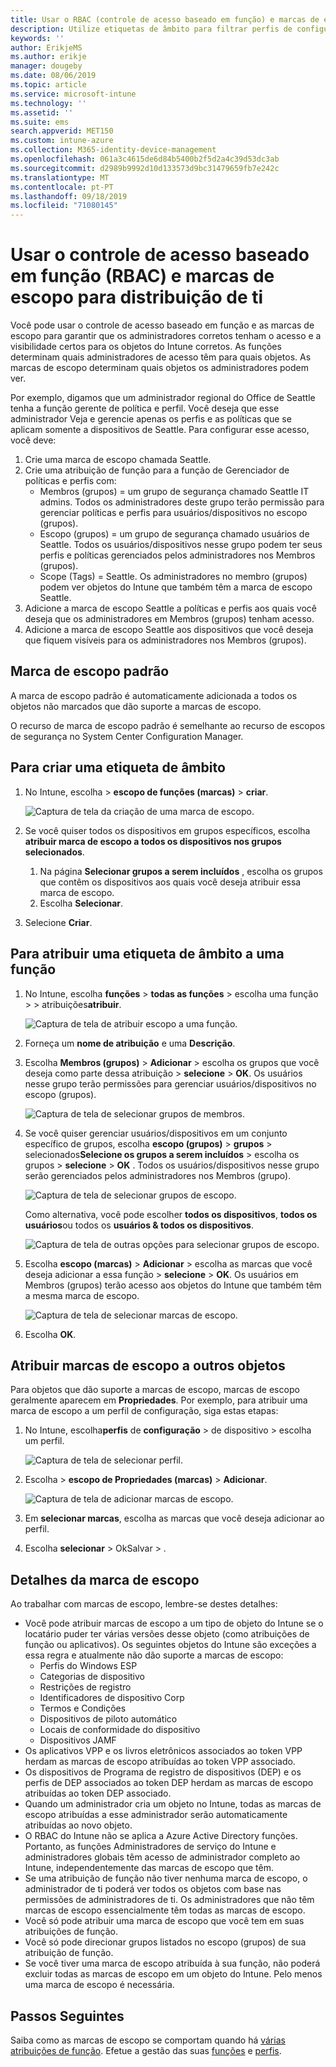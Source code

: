 ```yaml
---
title: Usar o RBAC (controle de acesso baseado em função) e marcas de escopo para distribuí-lo no Intune | Microsoft Docs
description: Utilize etiquetas de âmbito para filtrar perfis de configuração para funções específicas.
keywords: ''
author: ErikjeMS
ms.author: erikje
manager: dougeby
ms.date: 08/06/2019
ms.topic: article
ms.service: microsoft-intune
ms.technology: ''
ms.assetid: ''
ms.suite: ems
search.appverid: MET150
ms.custom: intune-azure
ms.collection: M365-identity-device-management
ms.openlocfilehash: 061a3c4615de6d84b5400b2f5d2a4c39d53dc3ab
ms.sourcegitcommit: d2989b9992d10d133573d9bc31479659fb7e242c
ms.translationtype: MT
ms.contentlocale: pt-PT
ms.lasthandoff: 09/18/2019
ms.locfileid: "71080145"
---
```

# <a name="use-role-based-access-control-rbac-and-scope-tags-for-distributed-it"></a>Usar o controle de acesso baseado em função (RBAC) e marcas de escopo para distribuição de ti

Você pode usar o controle de acesso baseado em função e as marcas de escopo para garantir que os administradores corretos tenham o acesso e a visibilidade certos para os objetos do Intune corretos. As funções determinam quais administradores de acesso têm para quais objetos. As marcas de escopo determinam quais objetos os administradores podem ver.

Por exemplo, digamos que um administrador regional do Office de Seattle tenha a função gerente de política e perfil. Você deseja que esse administrador Veja e gerencie apenas os perfis e as políticas que se aplicam somente a dispositivos de Seattle. Para configurar esse acesso, você deve:

1. Crie uma marca de escopo chamada Seattle.
2. Crie uma atribuição de função para a função de Gerenciador de políticas e perfis com: 
    - Membros (grupos) = um grupo de segurança chamado Seattle IT admins. Todos os administradores deste grupo terão permissão para gerenciar políticas e perfis para usuários/dispositivos no escopo (grupos).
    - Escopo (grupos) = um grupo de segurança chamado usuários de Seattle. Todos os usuários/dispositivos nesse grupo podem ter seus perfis e políticas gerenciados pelos administradores nos Membros (grupos). 
    - Scope (Tags) = Seattle. Os administradores no membro (grupos) podem ver objetos do Intune que também têm a marca de escopo Seattle.
3. Adicione a marca de escopo Seattle a políticas e perfis aos quais você deseja que os administradores em Membros (grupos) tenham acesso.
4. Adicione a marca de escopo Seattle aos dispositivos que você deseja que fiquem visíveis para os administradores nos Membros (grupos). 

## <a name="default-scope-tag"></a>Marca de escopo padrão
A marca de escopo padrão é automaticamente adicionada a todos os objetos não marcados que dão suporte a marcas de escopo.

O recurso de marca de escopo padrão é semelhante ao recurso de escopos de segurança no System Center Configuration Manager. 

## <a name="to-create-a-scope-tag"></a>Para criar uma etiqueta de âmbito

1. No Intune, escolha > **escopo de funções (marcas)**  > **criar**.

    ![Captura de tela da criação de uma marca de escopo.](./media/scope-tags/create-scope-tag.png)

3. Se você quiser todos os dispositivos em grupos específicos, escolha **atribuir marca de escopo a todos os dispositivos nos grupos selecionados**.
    1. Na página **Selecionar grupos a serem incluídos** , escolha os grupos que contêm os dispositivos aos quais você deseja atribuir essa marca de escopo.
    2. Escolha **Selecionar**.
4. Selecione **Criar**.

## <a name="to-assign-a-scope-tag-to-a-role"></a>Para atribuir uma etiqueta de âmbito a uma função

1. No Intune, escolha **funções** > **todas as funções** > escolha uma função > > atribuições**atribuir**.

    ![Captura de tela de atribuir escopo a uma função.](./media/scope-tags/assign-scope-to-role.png)

2. Forneça um **nome de atribuição** e uma **Descrição**.
3. Escolha **Membros (grupos)**  > **Adicionar** > escolha os grupos que você deseja como parte dessa atribuição > **selecione** > **OK**. Os usuários nesse grupo terão permissões para gerenciar usuários/dispositivos no escopo (grupos).

    ![Captura de tela de selecionar grupos de membros.](./media/scope-tags/select-member-groups.png)

4. Se você quiser gerenciar usuários/dispositivos em um conjunto específico de grupos, escolha **escopo (grupos)**  > **grupos** > selecionados**Selecione os grupos a serem incluídos** > escolha os grupos > **selecione** > **OK** . Todos os usuários/dispositivos nesse grupo serão gerenciados pelos administradores nos Membros (grupo).

    ![Captura de tela de selecionar grupos de escopo.](./media/scope-tags/select-scope-groups.png)

    Como alternativa, você pode escolher **todos os dispositivos**, **todos os usuários**ou todos os **usuários & todos os dispositivos**.

    ![Captura de tela de outras opções para selecionar grupos de escopo.](./media/scope-tags/scope-group-other-options.png)
    
5. Escolha **escopo (marcas)**  > **Adicionar** > escolha as marcas que você deseja adicionar a essa função > **selecione** > **OK**. Os usuários em Membros (grupos) terão acesso aos objetos do Intune que também têm a mesma marca de escopo.

    ![Captura de tela de selecionar marcas de escopo.](./media/scope-tags/select-scope-tags.png)

6. Escolha **OK**. 

## <a name="assign-scope-tags-to-other-objects"></a>Atribuir marcas de escopo a outros objetos

Para objetos que dão suporte a marcas de escopo, marcas de escopo geralmente aparecem em **Propriedades**. Por exemplo, para atribuir uma marca de escopo a um perfil de configuração, siga estas etapas:

1. No Intune, escolha**perfis** de **configuração** > de dispositivo > escolha um perfil.

    ![Captura de tela de selecionar perfil.](./media/scope-tags/choose-profile.png)

2. Escolha > **escopo de Propriedades (marcas)**  > **Adicionar**.

    ![Captura de tela de adicionar marcas de escopo.](./media/scope-tags/add-scope-tags.png)

3. Em **selecionar marcas**, escolha as marcas que você deseja adicionar ao perfil.
4. Escolha **selecionar** > OkSalvar > .


## <a name="scope-tag-details"></a>Detalhes da marca de escopo
Ao trabalhar com marcas de escopo, lembre-se destes detalhes: 

- Você pode atribuir marcas de escopo a um tipo de objeto do Intune se o locatário puder ter várias versões desse objeto (como atribuições de função ou aplicativos).
  Os seguintes objetos do Intune são exceções a essa regra e atualmente não dão suporte a marcas de escopo:
    - Perfis do Windows ESP
    - Categorias de dispositivo
    - Restrições de registro
    - Identificadores de dispositivo Corp
    - Termos e Condições
    - Dispositivos de piloto automático
    - Locais de conformidade do dispositivo
    - Dispositivos JAMF
- Os aplicativos VPP e os livros eletrônicos associados ao token VPP herdam as marcas de escopo atribuídas ao token VPP associado.
- Os dispositivos de Programa de registro de dispositivos (DEP) e os perfis de DEP associados ao token DEP herdam as marcas de escopo atribuídas ao token DEP associado.
- Quando um administrador cria um objeto no Intune, todas as marcas de escopo atribuídas a esse administrador serão automaticamente atribuídas ao novo objeto.
- O RBAC do Intune não se aplica a Azure Active Directory funções. Portanto, as funções Administradores de serviço do Intune e administradores globais têm acesso de administrador completo ao Intune, independentemente das marcas de escopo que têm.
- Se uma atribuição de função não tiver nenhuma marca de escopo, o administrador de ti poderá ver todos os objetos com base nas permissões de administradores de ti. Os administradores que não têm marcas de escopo essencialmente têm todas as marcas de escopo.
- Você só pode atribuir uma marca de escopo que você tem em suas atribuições de função.
- Você só pode direcionar grupos listados no escopo (grupos) de sua atribuição de função.
- Se você tiver uma marca de escopo atribuída à sua função, não poderá excluir todas as marcas de escopo em um objeto do Intune. Pelo menos uma marca de escopo é necessária.

## <a name="next-steps"></a>Passos Seguintes

Saiba como as marcas de escopo se comportam quando há [várias atribuições de função](role-based-access-control.md#multiple-role-assignments).
Efetue a gestão das suas [funções](role-based-access-control.md) e [perfis](device-profile-assign.md).
